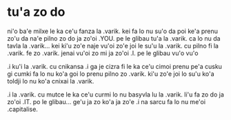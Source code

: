 tu'a zo do
==========

ni'o ba'e milxe le ka ce'u fanza la .varik. kei fa lo nu su'o da poi ke'a prenu zo'u da na'e pilno zo do ja zo'oi .YOU. pe le glibau tu'a la .varik. ca lo nu da tavla la .varik... kei ki'u zo'e naje vu'oi zo'e joi le su'u la .varik. cu pilno fi la .varik. fe zo .varik. jenai vu'oi zo mi ja zo'oi .I. pe le glibau vu'o vu'o

.i ku'i la .varik. cu cnikansa  .i ga je cizra fi le ka ce'u cimoi prenu pe'a cusku gi cumki fa lo nu ko'a goi lo prenu pilno zo .varik. ki'u zo'e joi lo su'u ko'a toldji lo nu ko'a cnixai la .varik.

.i la .varik. cu mutce le ka ce'u curmi lo nu basyvla lu la .varik. li'u fa zo do ja zo'oi .IT. po le glibau... ge'u ja zo ko'a ja zo'e  .i na sarcu fa lo nu me'oi .capitalise.
